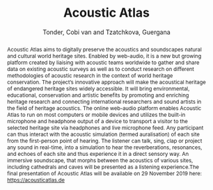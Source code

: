 ---
title: "Acoustic Atlas"
abstract: "Acoustic Atlas aims to digitally preserve the acoustics and soundscapes natural and cultural world heritage sites.  Enabled by web-audio, it is a new but growing platform created by liaising with acoustic teams worldwide to gather and share data on existing acoustic surveys as well as to conduct research on different methodologies of acoustic research in the context of world heritage conservation. The project’s innovative approach will make the acoustical heritage of endangered heritage sites widely accessible. It will bring environmental, educational, conservation and artistic benefits by promoting and enriching heritage research and connecting international researchers and sound artists in the field of heritage acoustics. The online web-audio platform enables Acoustic Atlas to run on most computers or mobile devices and utilizes the built-in microphone and headphone output of a device to transport a visitor to the selected heritage site via headphones and live microphone feed. Any participant can thus interact with the acoustic simulation (termed auralisation) of each site from the first-person point of hearing. The listener can talk, sing, clap or project any sound in real-time, into a simulation to hear the reverberations, resonances, and echoes of each site and thus experience it in a direct sensory way. An immersive soundscape, that morphs between the acoustics of various sites, including cathedrals and caves will be presented as a listening experience.The final presentation of Acoustic Atlas will be available on 29 November 2019 here: https://acousticatlas.de"
address: "Trondheim"
booktitle: "Proceedings of the International Web Audio Conference 2019"
editor: ""
month: "December"
publisher: "NTNU"
series: "WAC'19"
pages: ""
ID: "50"
author: "Tonder, Cobi van and Tzatchkova, Guergana "
webAuthor: "Cobi van Tonder, Guergana  Tzatchkova"
track: "Artwork"
year: "2019"
tags: year2019
media: ""
pdflink: "/_data/papers/pdf/2019/2019_50.pdf"
ISSN: ""
---